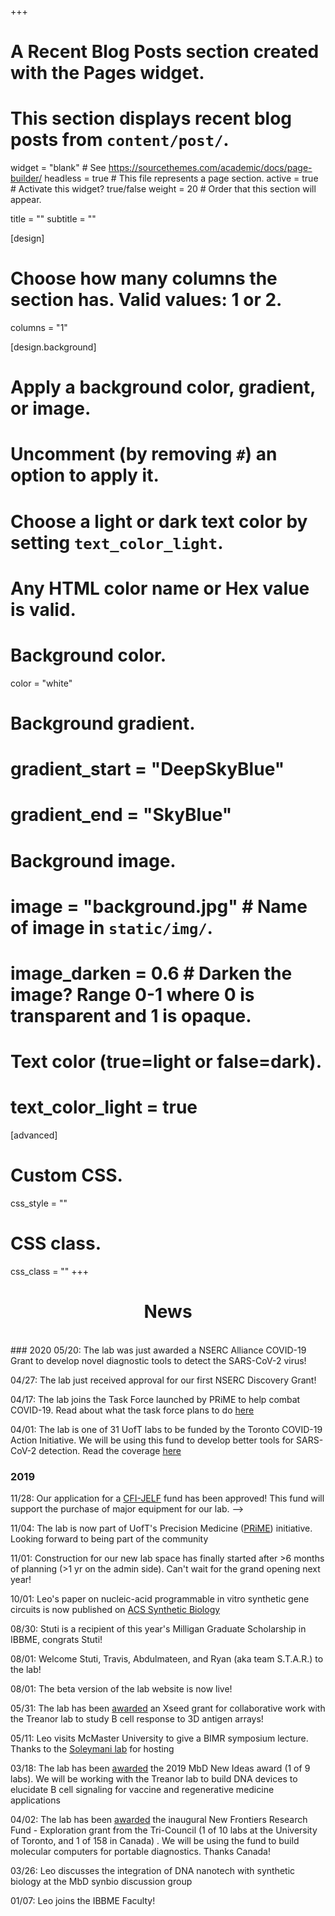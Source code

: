 +++
# A Recent Blog Posts section created with the Pages widget.
# This section displays recent blog posts from `content/post/`.

widget = "blank"  # See https://sourcethemes.com/academic/docs/page-builder/
headless = true  # This file represents a page section.
active = true  # Activate this widget? true/false
weight = 20  # Order that this section will appear.

title = ""
subtitle = ""
  
[design]
  # Choose how many columns the section has. Valid values: 1 or 2.
  columns = "1"
  
[design.background]
  # Apply a background color, gradient, or image.
  #   Uncomment (by removing `#`) an option to apply it.
  #   Choose a light or dark text color by setting `text_color_light`.
  #   Any HTML color name or Hex value is valid.
  
  # Background color.
  color = "white"
  
  # Background gradient.
  # gradient_start = "DeepSkyBlue"
  # gradient_end = "SkyBlue"
  
  # Background image.
  # image = "background.jpg"  # Name of image in `static/img/`.
  # image_darken = 0.6  # Darken the image? Range 0-1 where 0 is transparent and 1 is opaque.

  # Text color (true=light or false=dark).
  # text_color_light = true
  
[advanced]
 # Custom CSS. 
 css_style = ""
 
 # CSS class.
 css_class = ""
+++

<div style="text-align:center"><h1>News</h1></div>

<br>
### 2020
05/20: The lab was just awarded a NSERC Alliance COVID-19 Grant to develop novel diagnostic tools to detect the SARS-CoV-2 virus! 

04/27: The lab just received approval for our first NSERC Discovery Grant!

04/17: The lab joins the Task Force launched by PRiME to help combat COVID-19. Read about what the task force plans to do [here](https://www.utoronto.ca/news/u-t-precision-medicine-initiative-launches-task-force-fight-covid-19)

04/01: The lab is one of 31 UofT labs to be funded by the Toronto COVID-19 Action Initiative. We will be using this fund to develop better tools for SARS-CoV-2 detection. Read the coverage [here](https://www.utoronto.ca/news/u-t-support-31-high-impact-coronavirus-research-projects-through-toronto-covid-19-action-fund?utm_source=The+Bulletin+Brief&utm_campaign=00a59609d4-EMAIL_CAMPAIGN_2018_06_13_COPY_01&utm_medium=email&utm_term=0_b5083c0488-00a59609d4-110170115)

### 2019

11/28: Our application for a [CFI-JELF](https://www.innovation.ca/awards/john-r-evans-leaders-fund) fund has been approved! This fund will support the purchase of major equipment for our lab. -->

11/04: The lab is now part of UofT's Precision Medicine ([PRiME](https://prime.utoronto.ca)) initiative. Looking forward to being part of the community

11/01: Construction for our new lab space has finally started after >6 months of planning (>1 yr on the admin side). Can't wait for the grand opening next year!

10/01: Leo's paper on nucleic-acid programmable in vitro synthetic gene circuits is now published on [ACS Synthetic Biology](https://pubs.acs.org/doi/pdf/10.1021/acssynbio.9b00242)

08/30: Stuti is a recipient of this year's Milligan Graduate Scholarship in IBBME, congrats Stuti!

08/01: Welcome Stuti, Travis, Abdulmateen, and Ryan (aka team S.T.A.R.) to the lab!

08/01: The beta version of the lab website is now live!

05/31: The lab has been [awarded](https://startupheretoronto.com/partners/uoft/xseed-catalyzing-multidisciplinary-research-at-u-of-t/) an Xseed grant for collaborative work with the Treanor lab to study B cell response to 3D antigen arrays!

05/11: Leo visits McMaster University to give a BIMR symposium lecture. Thanks to the [Soleymani lab](http://geneticsensing.com/) for hosting

03/18: The lab has been [awarded](https://mbd.utoronto.ca/news/new-ideas-2019/) the 2019 MbD New Ideas award (1 of 9 labs). We will be working with the Treanor lab to build DNA devices to elucidate B cell signaling for vaccine and regenerative medicine applications

04/02: The lab has been [awarded](http://www.sshrc-crsh.gc.ca/funding-financement/nfrf-fnfr/exploration/2018/award_recipients-beneficiaires_du_financement-eng.aspx) the inaugural New Frontiers Research Fund - Exploration grant from the Tri-Council (1 of 10 labs at the University of Toronto, and 1 of 158 in Canada) . We will be using the fund to build molecular computers for portable diagnostics. Thanks Canada!

03/26: Leo discusses the integration of DNA nanotech with synthetic biology at the MbD synbio discussion group

01/07: Leo joins the IBBME Faculty!